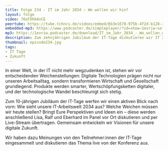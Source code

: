 ```yaml
---
title: Folge 234 - IT im Jahr 2034 – Wo wollen wir hin? 
layout: folge
video: 7OaTOhk0vCE
peertube: https://tube.tchncs.de/videos/embed/6b3e1678-975b-4f2d-b128-36ad924dfa46
embedded-mp3: https://www.podcaster.de/simpleplayer/?id=show~1evriw~software-architektur-im-stream~pod-78fe5aa921eaa008df32370407&v=1734016508
mp3: https://1evriw.podcaster.de/download/IT_im_Jahr_2034_-_Wo_wollen_wir_hin.mp3
description: Zum zehnjährigen Jubiläum der IT-Tage diskutieren wir IT 2034 mit Input der Besucher:innen der IT-Tage. 
thumbnail: episode234.jpg
tags:
- IT Tage
- Zukunft
---
```


In einer Welt, in der IT nicht mehr wegzudenken ist, stehen wir vor
entscheidenden Weichenstellungen: Digitale Technologien prägen nicht
nur unseren Arbeitsalltag, sondern transformieren Wirtschaft und
Gesellschaft grundlegend. Produkte werden smarter,
Wertschöpfungsketten digitaler, und der technologische Wandel
beschleunigt sich stetig.

Zum 10-jährigen Jubiläum der IT-Tage werfen wir einen aktiven Blick
nach vorn: Wie sieht unsere IT-Arbeitswelt 2034 aus? Welche Weichen
müssen wir heute stellen? Bringt Eure Perspektiven und Ideen ein –
diese werden anschließend Lisa, Ralf und Eberhard im Panel vor Ort
diskutieren und per Live-Stream übertragen. Gemeinsam entwickeln wir
Visionen für unsere digitale Zukunft.

Wir haben dazu Meinungen von den Teilnehmer:innen der IT-Tage
eingesammelt und diskutieren das Thema live von der Konferenz aus.

